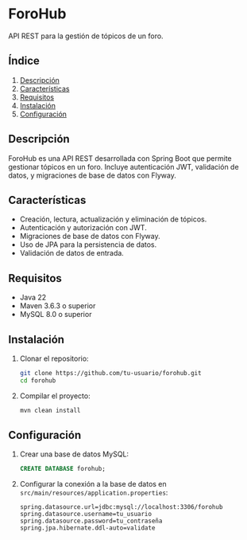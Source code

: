 # ForoHub
API REST para la gestión de tópicos de un foro.

## Índice

1. [Descripción](#descripción)
2. [Características](#características)
3. [Requisitos](#requisitos)
4. [Instalación](#instalación)
5. [Configuración](#configuración)


## Descripción

ForoHub es una API REST desarrollada con Spring Boot que permite gestionar tópicos en un foro. Incluye autenticación JWT, validación de datos, y migraciones de base de datos con Flyway.

## Características

- Creación, lectura, actualización y eliminación de tópicos.
- Autenticación y autorización con JWT.
- Migraciones de base de datos con Flyway.
- Uso de JPA para la persistencia de datos.
- Validación de datos de entrada.

## Requisitos

- Java 22
- Maven 3.6.3 o superior
- MySQL 8.0 o superior

## Instalación

1. Clonar el repositorio:
    ```sh
    git clone https://github.com/tu-usuario/forohub.git
    cd forohub
    ```

2. Compilar el proyecto:
    ```sh
    mvn clean install
    ```

## Configuración

1. Crear una base de datos MySQL:
    ```sql
    CREATE DATABASE forohub;
    ```

2. Configurar la conexión a la base de datos en `src/main/resources/application.properties`:
    ```properties
    spring.datasource.url=jdbc:mysql://localhost:3306/forohub
    spring.datasource.username=tu_usuario
    spring.datasource.password=tu_contraseña
    spring.jpa.hibernate.ddl-auto=validate
